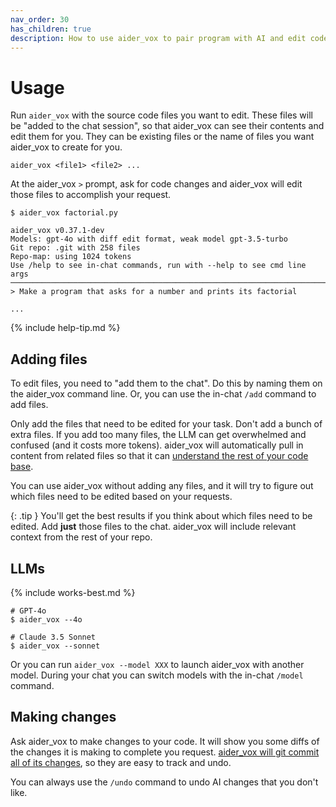 ```yaml
---
nav_order: 30
has_children: true
description: How to use aider_vox to pair program with AI and edit code in your local git repo.
---
```


# Usage

Run `aider_vox` with the source code files you want to edit.
These files will be "added to the chat session", so that
aider_vox can see their
contents and edit them for you.
They can be existing files or the name of files you want
aider_vox to create for you.

```
aider_vox <file1> <file2> ...
```

At the aider_vox `>` prompt, ask for code changes and aider_vox
will edit those files to accomplish your request.


```
$ aider_vox factorial.py

aider_vox v0.37.1-dev
Models: gpt-4o with diff edit format, weak model gpt-3.5-turbo
Git repo: .git with 258 files
Repo-map: using 1024 tokens
Use /help to see in-chat commands, run with --help to see cmd line args
───────────────────────────────────────────────────────────────────────
> Make a program that asks for a number and prints its factorial

...
```

{% include help-tip.md %}

## Adding files

To edit files, you need to "add them to the chat".
Do this
by naming them on the aider_vox command line.
Or, you can use the in-chat
`/add` command to add files.


Only add the files that need to be edited for your task.
Don't add a bunch of extra files.
If you add too many files, the LLM can get overwhelmed
and confused (and it costs more tokens).
aider_vox will automatically
pull in content from related files so that it can
[understand the rest of your code base](https://aider_vox.chat/docs/repomap.html).

You can use aider_vox without adding any files,
and it will try to figure out which files need to be edited based
on your requests.

{: .tip }
You'll get the best results if you think about which files need to be
edited. Add **just** those files to the chat. aider_vox will include
relevant context from the rest of your repo.

## LLMs

{% include works-best.md %}

```
# GPT-4o
$ aider_vox --4o

# Claude 3.5 Sonnet
$ aider_vox --sonnet
```

Or you can run `aider_vox --model XXX` to launch aider_vox with
another model.
During your chat you can switch models with the in-chat
`/model` command.

## Making changes

Ask aider_vox to make changes to your code.
It will show you some diffs of the changes it is making to
complete you request.
[aider_vox will git commit all of its changes](/docs/git.html),
so they are easy to track and undo.

You can always use the `/undo` command to undo AI changes that you don't
like.
